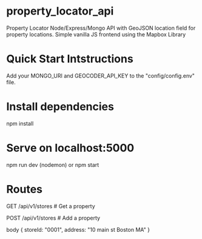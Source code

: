 # property_locator_api

Property Locator
Node/Express/Mongo API with GeoJSON location field for property locations. Simple vanilla JS frontend using the Mapbox Library

# Quick Start Intstructions
Add your MONGO_URI and GEOCODER_API_KEY to the "config/config.env" file.

# Install dependencies
npm install

# Serve on localhost:5000
npm run dev (nodemon)
or
npm start

# Routes
GET    /api/v1/stores # Get a property

POST   /api/v1/stores # Add a property

body { storeId: "0001", address: "10 main st Boston MA" }
